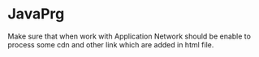 # JavaPrg

Make sure that when work with Application Network should be enable to process some cdn and other link which are added in html file.
